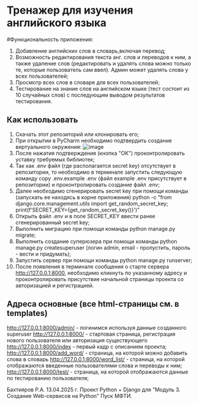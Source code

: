 # Тренажер для изучения английского языка

#Функциональность приложения:
1. Добавление английских слов в словарь,включая перевод;
2. Возможность редактирования текста анг. слов и переводов к ним, а также удаление слов (редактировать и удалять слова можно только те, которые пользователь сам ввел). Админ может удалять слова у всех пользователей;
3. Просмотр всех слов в словаре для всех пользователей;
4. Тестирование на знание слов на английском языке (тест состоит из 10 случайных слов) с последующим выводом результатов тестирования.

## Как использовать
1. Скачать этот репозиторий или клонировать его;
2. При открытии в PyCharm необходимо подтвердить создание виртуального окружения:
   ![image](https://github.com/user-attachments/assets/4330cb8e-c88c-4621-9599-4a36fe2bc357)
3. После нажатия подтверждения (кнопка "ОК") проконтролировать уставку требуемых библиотек;
4. Так как .env файл (где располагается secret key) отсутствует в репозитории, то необходимо в терминале запустить следующую команду copy .env.example .env (файл example .env присутствует в репозитории)
   и проконтролировать создание файл .env;
5. Далее необходимо сгенерировать secret key при помощи команды (запускать ее находясь в корне приложения) python -c "from django.core.management.utils import get_random_secret_key; print(f'SECRET_KEY={get_random_secret_key()}')"
6. Открыть файл .env и в поле SECRET_KEY ввести ранее сгенерированный secret key;
7. Выполнить миграцию при помощи команды  python manage.py migrate;
8. Выполнить создание суперюзера при помощи команды python manage.py createsuperuser (логин admin, email - пропустить, пароль - вести и придумать);
9. Запустить сервер при помощи команды python manage.py runserver;
10. После появления в терминале сообщения о старте сервера http://127.0.0.1:8000, необходимо кликнуть по указанному адресу и проконтролировать присутствие начальной страницы проекта со авторизацией и регистрацией.

## Адреса основные (все html-страницы см. в templates)
http://127.0.0.1:8000/admin/ - логинимся используя данные созданного superuser
http://127.0.0.1:8000/ - стартовая страница, регистрация нового пользователя или авторизация существующего
http://127.0.0.1:8000/index - первый кадр с описанием проекта;
http://127.0.0.1:8000/add_word/ - страница, на которой можно добавить слова в словарь
http://127.0.0.1:8000/word_list/ - страница, на которой отображаются введенные пользователями слова и переводы к ним;
http://127.0.0.1:8000/test/ - страница, на которой отображаются данные по тестированию пользователя;

Бахтияров Р.А. 13.04.2025 г.
Проект Python + Django для "Модуль 3. Создание Web-сервисов на Python" Пуск МФТИ.

